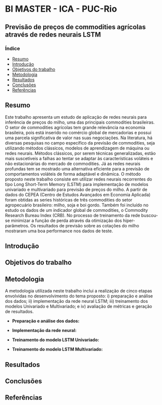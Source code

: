 # BI MASTER - ICA - PUC-Rio
## Previsão de preços de commodities agrícolas através de redes neurais LSTM

### Índice
  
- [Resumo](#resumo)
- [Introdução](#introducao)
- [Objetivos do trabalho](#objetivos)
- [Metodologia](#metodologia)
- [Resultados](#resultados)
- [Conclusões](#conclusoes)
- [Referências](#referencias)

<h2 id="resumo">Resumo</h2>
Este trabalho apresenta um estudo de aplicação de redes neurais para inferência de preços do milho, uma das principais commodities brasileiras. O setor de commodities agrícolas tem grande relevância na economia brasileira, pois está inserido no comércio global de mercadorias e possui uma parcela significativa de valor nas suas negociações. Na literatura, há diversas pesquisas no campo específico da previsão de commodities, seja utilizando métodos clássicos, modelos de aprendizagem de máquina ou redes neurais. Métodos clássicos, por serem técnicas generalizadas, estão mais suscetíveis a falhas ao tentar se adaptar às características voláteis e não estacionárias do mercado de commodities. Já as redes neurais profundas tem se mostrado uma alternativa eficiente para a previsão de comportamentos voláteis de forma adaptável e dinâmica. O método proposto neste trabalho consiste em utilizar redes neurais recorrentes do tipo Long Short-Term Memory (LSTM) para implementação de modelos univariado e multivariado para previsão de preços do milho. A partir de dados do CEPEA (Centro de Estudos Avançados em Economia Aplicada) foram obtidas as series históricas de três commodities do setor agropecuário brasileiro: milho, soja e boi gordo. Também foi incluído no estudo os dados de um indicador global de commodities, o Commodity Research Bureau Index (CRB). No processo de treinamento da rede buscou-se minimizar a função de perda através da otimização dos hiper-parâmetros. Os resultados de previsão sobre as cotações do milho mostraram uma boa performance nos dados de teste.

<h2 id="introducao">Introdução</h2>

<h2 id="objetivos">Objetivos do trabalho</h2>

<h2 id="metodologia">Metodologia</h2>
A metodologia utilizada neste trabalho inclui a realização de cinco etapas envolvidas no desenvolvimento do tema proposto: i) preparação e análise dos dados; ii) implementação da rede neural LSTM; iii) treinamento dos modelos Univariado e Multivariado; e iv) avaliação de métricas e geração de resultados.

- **Preparação e análise dos dados:**

- **Implementação da rede neural:**

- **Treinamento do modelo LSTM Univariado:**

- **Treinamento do modelo LSTM Multivariado:**

<h2 id="resultados">Resultados</h2>

<h2 id="conclusoes">Conclusões</h2>

<h2 id="referencias">Referências</h2>
